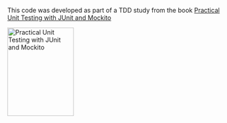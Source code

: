 This code was developed as part of a TDD study from the book [Practical Unit Testing with JUnit and Mockito](https://kaczanowscy.pl/books/practical_unit_testing_junit_testng_mockito.html) 

<a href="https://kaczanowscy.pl/books/practical_unit_testing_junit_testng_mockito.html">
  <img src="https://kaczanowscy.pl/img/cover_junit_2_330.png" alt="Practical Unit Testing with JUnit and Mockito" width="150" height="200">
</a>

